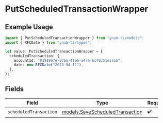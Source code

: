 # PutScheduledTransactionWrapper

## Example Usage

```typescript
import { PutScheduledTransactionWrapper } from "ynab-ts/models";
import { RFCDate } from "ynab-ts/types";

let value: PutScheduledTransactionWrapper = {
  scheduledTransaction: {
    accountId: "01919e7e-076b-4fe6-a47a-bc40351e2a56",
    date: new RFCDate("2023-04-11"),
  },
};
```

## Fields

| Field                                                                    | Type                                                                     | Required                                                                 | Description                                                              |
| ------------------------------------------------------------------------ | ------------------------------------------------------------------------ | ------------------------------------------------------------------------ | ------------------------------------------------------------------------ |
| `scheduledTransaction`                                                   | [models.SaveScheduledTransaction](../models/savescheduledtransaction.md) | :heavy_check_mark:                                                       | N/A                                                                      |